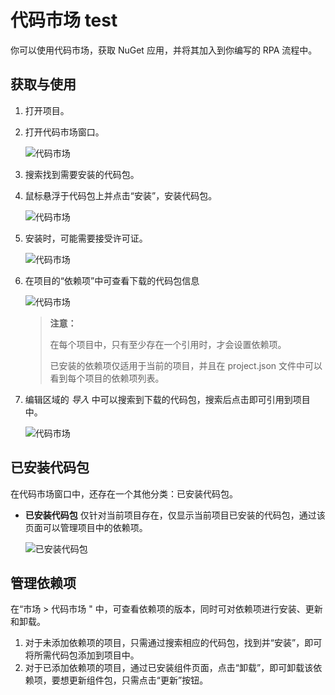 # 代码市场 test

你可以使用代码市场，获取 NuGet 应用，并将其加入到你编写的  RPA 流程中。

## 获取与使用

1. 打开项目。
2. 打开代码市场窗口。

   ![代码市场](https://docimages.blob.core.chinacloudapi.cn/images/Studio/Market/codemarket20201214.png)  

3. 搜索找到需要安装的代码包。

4. 鼠标悬浮于代码包上并点击“安装”，安装代码包。

    ![代码市场](https://docimages.blob.core.chinacloudapi.cn/images/Studio/Market/installcode20201214.png)

5. 安装时，可能需要接受许可证。

    ![代码市场](https://docimages.blob.core.chinacloudapi.cn/images/Studio/Market/CM-3.png)

6. 在项目的“依赖项”中可查看下载的代码包信息

    ![代码市场](https://docimages.blob.core.chinacloudapi.cn/images/Studio/Market/CM-4.PNG)

    > **注意：**
    >
    > 在每个项目中，只有至少存在一个引用时，才会设置依赖项。
    >
    > 已安装的依赖项仅适用于当前的项目，并且在 project.json 文件中可以看到每个项目的依赖项列表。

7. 编辑区域的 *导入* 中可以搜索到下载的代码包，搜索后点击即可引用到项目中。

    ![代码市场](https://docimages.blob.core.chinacloudapi.cn/images/Studio/Market/CM-5.PNG)

## 已安装代码包

在代码市场窗口中，还存在一个其他分类：已安装代码包。

* **已安装代码包** 仅针对当前项目存在，仅显示当前项目已安装的代码包，通过该页面可以管理项目中的依赖项。

    ![已安装代码包](https://docimages.blob.core.chinacloudapi.cn/images/Studio/Market/installdonecode20201214.png)

## 管理依赖项

在“市场 > 代码市场 " 中，可查看依赖项的版本，同时可对依赖项进行安装、更新和卸载。

1. 对于未添加依赖项的项目，只需通过搜索相应的代码包，找到并“安装”，即可将所需代码包添加到项目中。
2. 对于已添加依赖项的项目，通过已安装组件页面，点击“卸载”，即可卸载该依赖项，要想更新组件包，只需点击“更新”按钮。
